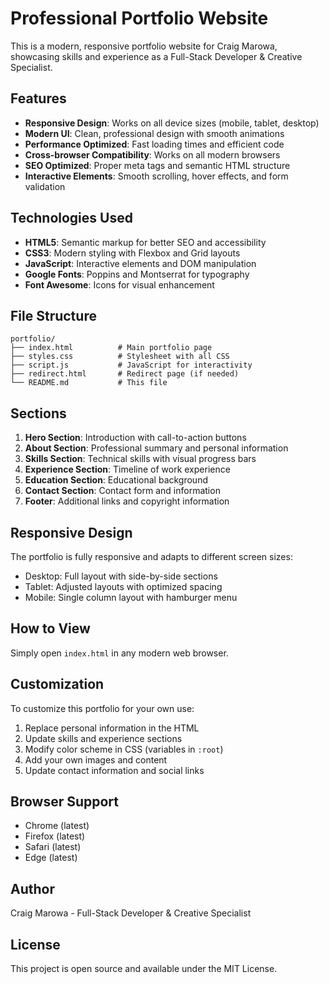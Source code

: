 # Professional Portfolio Website

This is a modern, responsive portfolio website for Craig Marowa, showcasing skills and experience as a Full-Stack Developer & Creative Specialist.

## Features

- **Responsive Design**: Works on all device sizes (mobile, tablet, desktop)
- **Modern UI**: Clean, professional design with smooth animations
- **Performance Optimized**: Fast loading times and efficient code
- **Cross-browser Compatibility**: Works on all modern browsers
- **SEO Optimized**: Proper meta tags and semantic HTML structure
- **Interactive Elements**: Smooth scrolling, hover effects, and form validation

## Technologies Used

- **HTML5**: Semantic markup for better SEO and accessibility
- **CSS3**: Modern styling with Flexbox and Grid layouts
- **JavaScript**: Interactive elements and DOM manipulation
- **Google Fonts**: Poppins and Montserrat for typography
- **Font Awesome**: Icons for visual enhancement

## File Structure

```
portfolio/
├── index.html          # Main portfolio page
├── styles.css          # Stylesheet with all CSS
├── script.js           # JavaScript for interactivity
├── redirect.html       # Redirect page (if needed)
└── README.md           # This file
```

## Sections

1. **Hero Section**: Introduction with call-to-action buttons
2. **About Section**: Professional summary and personal information
3. **Skills Section**: Technical skills with visual progress bars
4. **Experience Section**: Timeline of work experience
5. **Education Section**: Educational background
6. **Contact Section**: Contact form and information
7. **Footer**: Additional links and copyright information

## Responsive Design

The portfolio is fully responsive and adapts to different screen sizes:

- Desktop: Full layout with side-by-side sections
- Tablet: Adjusted layouts with optimized spacing
- Mobile: Single column layout with hamburger menu

## How to View

Simply open `index.html` in any modern web browser.

## Customization

To customize this portfolio for your own use:

1. Replace personal information in the HTML
2. Update skills and experience sections
3. Modify color scheme in CSS (variables in `:root`)
4. Add your own images and content
5. Update contact information and social links

## Browser Support

- Chrome (latest)
- Firefox (latest)
- Safari (latest)
- Edge (latest)

## Author

Craig Marowa - Full-Stack Developer & Creative Specialist

## License

This project is open source and available under the MIT License.
